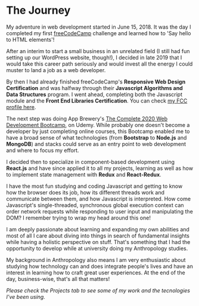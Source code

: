 # The Journey

My adventure in web development started in June 15, 2018.
It was the day I completed my first [freeCodeCamp](https://www.freecodecamp.org) challenge and learned how to 'Say hello to HTML elements'!

After an interim to start a small business in an unrelated field (I still had fun setting up our WordPress website, though!), I decided in late 2019 that I would take this career path seriously and would invest all the energy I could muster to land a job as a web developer.

By then I had already finished freeCodeCamp's **Responsive Web Design Certification** and was halfway through their **Javascript Algorithms and Data Structures** program. I went ahead, completing both the Javascript module and the **Front End Libraries Certification**. You can check [my FCC profile here](https://www.freecodecamp.org/dmsoares).

The next step was doing App Brewery's [The Complete 2020 Web Development Bootcamp](https://www.udemy.com/certificate/UC-7daa232b-c48f-4b07-8fe3-3e15804fefaf/), on Udemy. While probably one doesn't become a developer by just completing online courses, this Bootcamp enabled me to have a broad sense of what technologies (from **Bootstrap** to **Node.js** and **MongoDB**) and stacks could serve as an entry point to web development and where to focus my effort.

I decided then to specialize in component-based development using **React.js** and have since applied it to all my projects, learning as well as how to implement state management with **Redux** and **React-Redux**.

I have the most fun studying and coding Javascript and getting to know how the browser does its job, how its different threads work and communicate between them, and how Javascript is interpreted. How come Javascript's single-threaded, synchronous global execution context can order network requests while responding to user input and manipulating the DOM? I remember trying to wrap my head around this one!

I am deeply passionate about learning and expanding my own abilities and most of all I care about diving into things in search of fundamental insights while having a holistic perspective on stuff. That's something that I had the opportunity to develop while at university doing my Anthropology studies.

My background in Anthropology also means I am very enthusiastic about studying how technology can and does integrate people's lives and have an interest in learning how to craft great user experiences. At the end of the day, business-wise, that's all that matters! 

*Please check the Projects tab to see some of my work and the tecnologies I've been using.*
